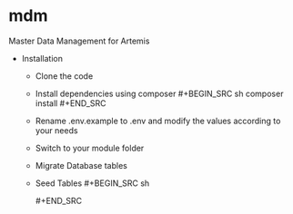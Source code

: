 # mdm
Master Data Management for Artemis
* Installation
  - Clone the code
  - Install dependencies using composer
  #+BEGIN_SRC sh
  composer install
  #+END_SRC
  - Rename .env.example to .env and modify the values according to your needs
  - Switch to your module folder
  - Migrate Database tables
    
  - Seed Tables
    #+BEGIN_SRC sh
    
    #+END_SRC
